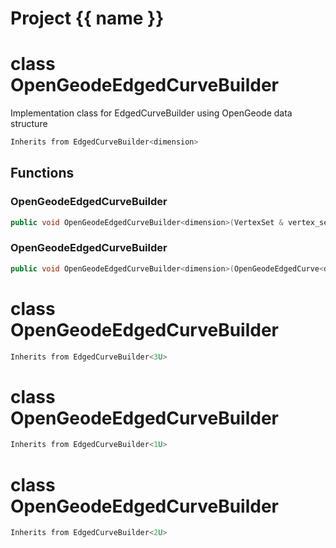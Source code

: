 <script setup>
import {useRoute} from 'vitepress'
const {path} = useRoute()
const tokens = path.split('/')
const words = tokens[2].split('-');
for (let i = 0; i < words.length; i++) {
    words[i] = words[i].charAt(0).toUpperCase() + words[i].slice(1);
    words[i] = words[i].replace('geode', 'Geode')
}
const name = words.join('-');
</script>
# Project {{ name }}

# class OpenGeodeEdgedCurveBuilder


 Implementation class for EdgedCurveBuilder using OpenGeode data structure



```cpp
Inherits from EdgedCurveBuilder<dimension>
```



## Functions

### OpenGeodeEdgedCurveBuilder

```cpp
public void OpenGeodeEdgedCurveBuilder<dimension>(VertexSet & vertex_set, MeshBuilderFactoryKey )
```


### OpenGeodeEdgedCurveBuilder

```cpp
public void OpenGeodeEdgedCurveBuilder<dimension>(OpenGeodeEdgedCurve<dimension> & mesh)
```




# class OpenGeodeEdgedCurveBuilder


```cpp
Inherits from EdgedCurveBuilder<3U>
```



# class OpenGeodeEdgedCurveBuilder


```cpp
Inherits from EdgedCurveBuilder<1U>
```



# class OpenGeodeEdgedCurveBuilder


```cpp
Inherits from EdgedCurveBuilder<2U>
```



